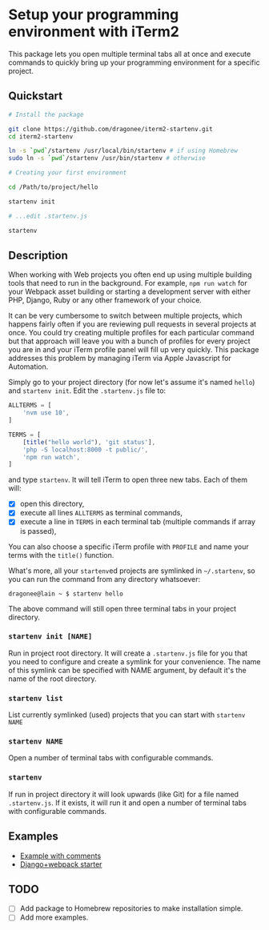 # Setup your programming environment with iTerm2

This package lets you open multiple terminal tabs all at once and
execute commands to quickly bring up your programming environment for a
specific project.

## Quickstart

```bash
# Install the package

git clone https://github.com/dragonee/iterm2-startenv.git
cd iterm2-startenv

ln -s `pwd`/startenv /usr/local/bin/startenv # if using Homebrew
sudo ln -s `pwd`/startenv /usr/bin/startenv # otherwise

# Creating your first environment

cd /Path/to/project/hello

startenv init

# ...edit .startenv.js

startenv
```

## Description

When working with Web projects you often end up using multiple building
tools that need to run in the background. For example, `npm run watch`
for your Webpack asset building or starting a development server with
either PHP, Django, Ruby or any other framework of your choice.

It can be very cumbersome to switch between multiple projects, which
happens fairly often if you are reviewing pull requests in several
projects at once. You could try creating multiple profiles 
for each particular command but that approach will leave you with a
bunch of profiles for every project you are in and your iTerm profile
panel will fill up very quickly. This package addresses this problem
by managing iTerm via Apple Javascript for Automation.

Simply go to your project directory (for now let's assume it's named `hello`) 
and `startenv init`. Edit the `.startenv.js` file to:

```javascript
ALLTERMS = [
    'nvm use 10',
]

TERMS = [
    [title("hello world"), 'git status'],
    'php -S localhost:8000 -t public/',
    'npm run watch',
]
```

and type `startenv`. It will tell iTerm to open three new tabs. Each of
them will:

- [x] open this directory, 
- [x] execute all lines `ALLTERMS` as terminal commands,
- [x] execute a line in `TERMS` in each terminal tab (multiple commands if array is passed),

You can also choose a specific iTerm profile with `PROFILE` and name
your terms with the `title()` function.

What's more, all your `startenv`ed projects are symlinked in
`~/.startenv`, so you can run the command from any directory whatsoever:

```
dragonee@lain ~ $ startenv hello
```

The above command will still open three terminal tabs in your project
directory.

### `startenv init [NAME]`

Run in project root directory. It will create a `.startenv.js` file for
you that you need to configure and create a symlink for your
convenience. The name of this symlink can be specified with NAME
argument, by default it's the name of the root directory.

### `startenv list`

List currently symlinked (used) projects that you can start with
`startenv NAME`

### `startenv NAME`

Open a number of terminal tabs with configurable commands. 

### `startenv`

If run in project directory it will look upwards (like Git) for a file
named `.startenv.js`. If it exists, it will run it and open a number of
terminal tabs with configurable commands.

## Examples

- [Example with comments](examples/fullexample.js)
- [Django+webpack starter](examples/django+webpack.js)

## TODO

- [ ] Add package to Homebrew repositories to make installation simple.
- [ ] Add more examples.

<!-- vim: set tw=72: -->
